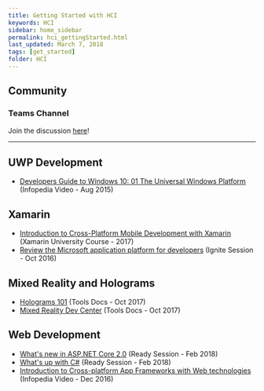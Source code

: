 ```yaml
---
title: Getting Started with HCI
keywords: HCI
sidebar: home_sidebar
permalink: hci_gettingStarted.html
last_updated: March 7, 2018
tags: [get_started]
folder: HCI
---
```


## Community

### Teams Channel

Join the discussion [here](https://teams.microsoft.com/l/channel/19%3a14b98c752fc44a169e5b7bfe793fa16e%40thread.skype/!%2520HCI%2520Pillar?groupId=dff0a70d-6316-4124-ae5a-e9d06f63ec34&tenantId=72f988bf-86f1-41af-91ab-2d7cd011db47)!

<!-- Add in any communities worth following: blogs, twitter, etc. -->
---
<!-- Here, add in any links to useful resources. The structure is not fixed, it can be grouped by scenario, by tech, or set up as a learning path -->

## UWP Development

- [Developers Guide to Windows 10: 01 The Universal Windows Platform](https://microsoft.sharepoint.com/sites/infopedia/media/details/AEVD-3-98313) (Infopedia Video - Aug 2015)

## Xamarin

- [Introduction to Cross-Platform Mobile Development with Xamarin](https://university.xamarin.com/videos/xam110-introduction-to-cross-platform-mobile-development) (Xamarin University Course - 2017)
- [Review the Microsoft application platform for developers](https://microsoft.sharepoint.com/sites/infopedia/media/details/AEVD-3-115334) (Ignite Session - Oct 2016)

## Mixed Reality and Holograms

- [Holograms 101](https://developer.microsoft.com/en-us/windows/holographic/holograms_101) (Tools Docs - Oct 2017)
- [Mixed Reality Dev Center](https://developer.microsoft.com/en-us/windows/mixed-reality) (Tools Docs - Oct 2017)

## Web Development

- [What's new in ASP.NET Core 2.0](https://content.microsoftready.com/FY18Q3/session/CD-DEV226) (Ready Session - Feb 2018)
- [What's up with C#](https://content.microsoftready.com/FY18Q3/session/CD-DEV227) (Ready Session - Feb 2018)
- [Introduction to Cross-platform App Frameworks with Web technologies](https://microsoft.sharepoint.com/sites/infopedia/media/details/AEVD-3-114891) (Infopedia Video - Dec 2016)
